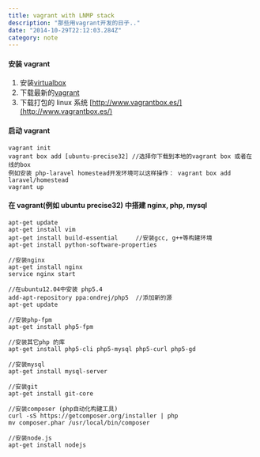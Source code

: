 ```yaml
---
title: vagrant with LNMP stack
description: "那些用vagrant开发的日子.."
date: "2014-10-29T22:12:03.284Z"
category: note
---
```


#### 安装 vagrant

1. 安装[virtualbox](https://www.virtualbox.org/wiki/Downloads)
2. 下载最新的[vagrant](http://downloads.vagrantup.com/)
3. 下载打包的 linux 系统 [http://www.vagrantbox.es/](http://www.vagrantbox.es/)

#### 启动 vagrant

```shell
vagrant init
vagrant box add [ubuntu-precise32] //选择你下载到本地的vagrant box 或者在线的box
例如安装 php-laravel homestead开发环境可以这样操作： vagrant box add laravel/homestead
vagrant up
```

#### 在 vagrant(例如 ubuntu precise32) 中搭建 nginx, php, mysql

```shell
apt-get update
apt-get install vim
apt-get install build-essential     //安装gcc, g++等构建环境
apt-get install python-software-properties

//安装nginx
apt-get install nginx
service nginx start

//在ubuntu12.04中安装 php5.4
add-apt-repository ppa:ondrej/php5  //添加新的源
apt-get update

//安装php-fpm
apt-get install php5-fpm

//安装其它php 的库
apt-get install php5-cli php5-mysql php5-curl php5-gd

//安装mysql
apt-get install mysql-server

//安装git
apt-get install git-core

//安装composer (php自动化构建工具)
curl -sS https://getcomposer.org/installer | php
mv composer.phar /usr/local/bin/composer

//安装node.js
apt-get install nodejs
```
